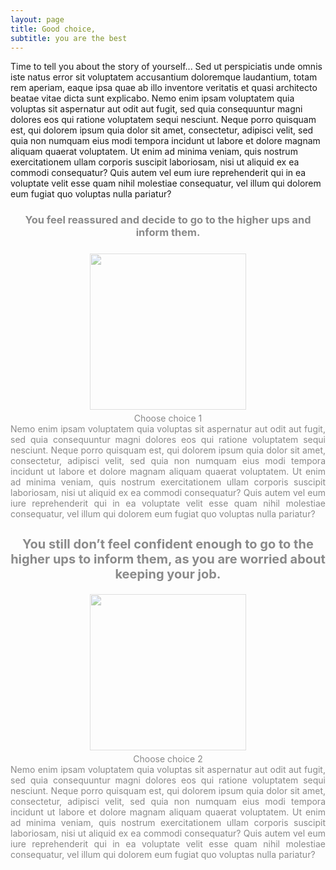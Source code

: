 ```yaml
---
layout: page
title: Good choice,
subtitle: you are the best
---
```


<head>
  <meta name="viewport" content="width=device-width, initial-scale=1">
  <style>
    .text1 {
      transition: 0.5s;
      opacity:0.5;
    }
    .text2 {
      transition: 0.5s;
      opacity: 0.5;
    }
    .text1:hover {
      opacity:1;
      font-size: 110%;
      transition: 0.5s;

    }
    .text2:hover {
      opacity: 1;
      font-size: 110%;
      transition: 0.5s;

    }

    .button span {
      cursor: pointer;
      display: inline-block;
      position: relative;
      transition: 0.5s;
    }

    .button span:after {
      content: '\00bb';
      position: absolute;
      opacity: 0;
      top: 0;
      right: -20px;
      transition: 0.5s;
    }

    .button:hover span {
      padding-right: 25px;
    }

    .button:hover span:after {
      opacity: 1;
      right: 0;
    }

  </style>
</head>

Time to tell you about the story of yourself... Sed ut perspiciatis unde omnis iste natus error sit voluptatem accusantium doloremque laudantium, totam rem aperiam, eaque ipsa quae ab illo inventore veritatis et quasi architecto beatae vitae dicta sunt explicabo. Nemo enim ipsam voluptatem quia voluptas sit aspernatur aut odit aut fugit, sed quia consequuntur magni dolores eos qui ratione voluptatem sequi nesciunt. Neque porro quisquam est, qui dolorem ipsum quia dolor sit amet, consectetur, adipisci velit, sed quia non numquam eius modi tempora incidunt ut labore et dolore magnam aliquam quaerat voluptatem. Ut enim ad minima veniam, quis nostrum exercitationem ullam corporis suscipit laboriosam, nisi ut aliquid ex ea commodi consequatur? Quis autem vel eum iure reprehenderit qui in ea voluptate velit esse quam nihil molestiae consequatur, vel illum qui dolorem eum fugiat quo voluptas nulla pariatur?

<div class="container">
    <div class="row">
        <div class="col-lg-6 col-md-6 nopadding" style="text-align: justify;">
          <div class='text1'>
            <div style="text-align: center;">
              <h3>You feel reassured and decide to go to the higher ups and inform them.</h3>
              <img src="https://images.unsplash.com/photo-1542744095-fcf48d80b0fd?ixlib=rb-1.2.1&auto=format&fit=crop&w=1055&q=80" height = "250" style = "margin-bottom: 5px;margin-top: 7px">
              <div class='button'><a href="../choice1-1" class="btn btn-primary"><span>Choose choice 1</span></a></div>
            </div>
              Nemo enim ipsam voluptatem quia voluptas sit aspernatur aut odit aut fugit, sed quia consequuntur magni dolores eos qui ratione voluptatem sequi nesciunt. Neque porro quisquam est, qui dolorem ipsum quia dolor sit amet, consectetur, adipisci velit, sed quia non numquam eius modi tempora incidunt ut labore et dolore magnam aliquam quaerat voluptatem. Ut enim ad minima veniam, quis nostrum exercitationem ullam corporis suscipit laboriosam, nisi ut aliquid ex ea commodi consequatur? Quis autem vel eum iure reprehenderit qui in ea voluptate velit esse quam nihil molestiae consequatur, vel illum qui dolorem eum fugiat quo voluptas nulla pariatur?
          </div>
        </div>
        <div class="col-lg-6 col-md-6 nopadding" style="text-align: justify;">
          <div class='text2'>
            <div style="text-align: center;">
              <h3 style="font-size:20px">You still don’t feel confident enough to go to the higher ups to inform them, as you are worried about keeping your job.</h3>
              <img src="https://images.unsplash.com/photo-1461988625982-7e46a099bf4f?ixlib=rb-1.2.1&ixid=eyJhcHBfaWQiOjEyMDd9&auto=format&fit=crop&w=1050&q=80" height = "250" style = "margin-bottom: 5px">
              <div class= 'button'><a href="../choice1-2" class="btn btn-primary"><span>Choose choice 2</span></a></div>
            </div>
              Nemo enim ipsam voluptatem quia voluptas sit aspernatur aut odit aut fugit, sed quia consequuntur magni dolores eos qui ratione voluptatem sequi nesciunt. Neque porro quisquam est, qui dolorem ipsum quia dolor sit amet, consectetur, adipisci velit, sed quia non numquam eius modi tempora incidunt ut labore et dolore magnam aliquam quaerat voluptatem. Ut enim ad minima veniam, quis nostrum exercitationem ullam corporis suscipit laboriosam, nisi ut aliquid ex ea commodi consequatur? Quis autem vel eum iure reprehenderit qui in ea voluptate velit esse quam nihil molestiae consequatur, vel illum qui dolorem eum fugiat quo voluptas nulla pariatur?
          </div>
        </div>
    </div>
</div>
